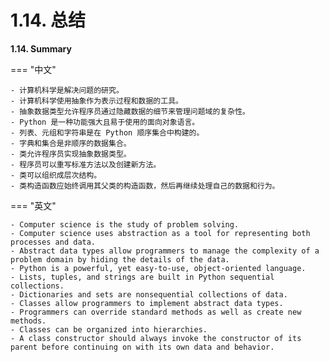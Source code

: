 # 1.14. 总结

**1.14. Summary**

=== "中文"

    - 计算机科学是解决问题的研究。
    - 计算机科学使用抽象作为表示过程和数据的工具。
    - 抽象数据类型允许程序员通过隐藏数据的细节来管理问题域的复杂性。
    - Python 是一种功能强大且易于使用的面向对象语言。
    - 列表、元组和字符串是在 Python 顺序集合中构建的。
    - 字典和集合是非顺序的数据集合。
    - 类允许程序员实现抽象数据类型。
    - 程序员可以重写标准方法以及创建新方法。
    - 类可以组织成层次结构。
    - 类构造函数应始终调用其父类的构造函数，然后再继续处理自己的数据和行为。

=== "英文"

    - Computer science is the study of problem solving.
    - Computer science uses abstraction as a tool for representing both processes and data.
    - Abstract data types allow programmers to manage the complexity of a problem domain by hiding the details of the data.
    - Python is a powerful, yet easy-to-use, object-oriented language.
    - Lists, tuples, and strings are built in Python sequential collections.
    - Dictionaries and sets are nonsequential collections of data.
    - Classes allow programmers to implement abstract data types.
    - Programmers can override standard methods as well as create new methods.
    - Classes can be organized into hierarchies.
    - A class constructor should always invoke the constructor of its parent before continuing on with its own data and behavior. 